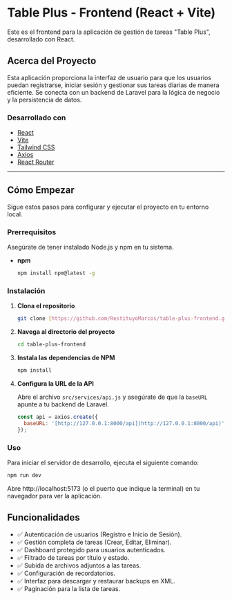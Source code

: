 # Table Plus - Frontend (React + Vite)

Este es el frontend para la aplicación de gestión de tareas "Table Plus", desarrollado con React.

## Acerca del Proyecto

Esta aplicación proporciona la interfaz de usuario para que los usuarios puedan registrarse, iniciar sesión y gestionar sus tareas diarias de manera eficiente. Se conecta con un backend de Laravel para la lógica de negocio y la persistencia de datos.

### Desarrollado con

* [React](https://reactjs.org/)
* [Vite](https://vitejs.dev/)
* [Tailwind CSS](https://tailwindcss.com/)
* [Axios](https://axios-http.com/)
* [React Router](https://reactrouter.com/)

---

## Cómo Empezar

Sigue estos pasos para configurar y ejecutar el proyecto en tu entorno local.

### Prerrequisitos

Asegúrate de tener instalado Node.js y npm en tu sistema.
* **npm**
    ```sh
    npm install npm@latest -g
    ```

### Instalación

1.  **Clona el repositorio**
    ```sh
    git clone [https://github.com/RestituyoMarcos/table-plus-frontend.git](https://github.com/RestituyoMarcos/table-plus-frontend.git)
    ```
2.  **Navega al directorio del proyecto**
    ```sh
    cd table-plus-frontend
    ```
3.  **Instala las dependencias de NPM**
    ```sh
    npm install
    ```
4.  **Configura la URL de la API**

    Abre el archivo `src/services/api.js` y asegúrate de que la `baseURL` apunte a tu backend de Laravel.
    ```javascript
    const api = axios.create({
      baseURL: '[http://127.0.0.1:8000/api](http://127.0.0.1:8000/api)', // URL de tu API
    });
    ```

### Uso

Para iniciar el servidor de desarrollo, ejecuta el siguiente comando:
```sh
npm run dev
```

Abre http://localhost:5173 (o el puerto que indique la terminal) en tu navegador para ver la aplicación.

## Funcionalidades
* ✅ Autenticación de usuarios (Registro e Inicio de Sesión).
* ✅ Gestión completa de tareas (Crear, Editar, Eliminar).
* ✅ Dashboard protegido para usuarios autenticados.
* ✅ Filtrado de tareas por título y estado.
* ✅ Subida de archivos adjuntos a las tareas.
* ✅ Configuración de recordatorios.
* ✅ Interfaz para descargar y restaurar backups en XML.
* ✅ Paginación para la lista de tareas.
